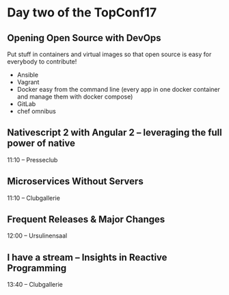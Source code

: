 # Day two of the TopConf17

## Opening Open Source with DevOps
Put stuff in containers and virtual images so that open source is easy for everybody to contribute!

* Ansible
* Vagrant
* Docker easy from the command line (every app in one docker container and manage them with docker compose)
* GitLab
* chef omnibus



## Nativescript 2 with Angular 2 – leveraging the full power of native
11:10 – Presseclub

## Microservices Without Servers
11:10 – Clubgallerie

## Frequent Releases & Major Changes
12:00 – Ursulinensaal

## I have a stream – Insights in Reactive Programming
13:40 – Clubgallerie
